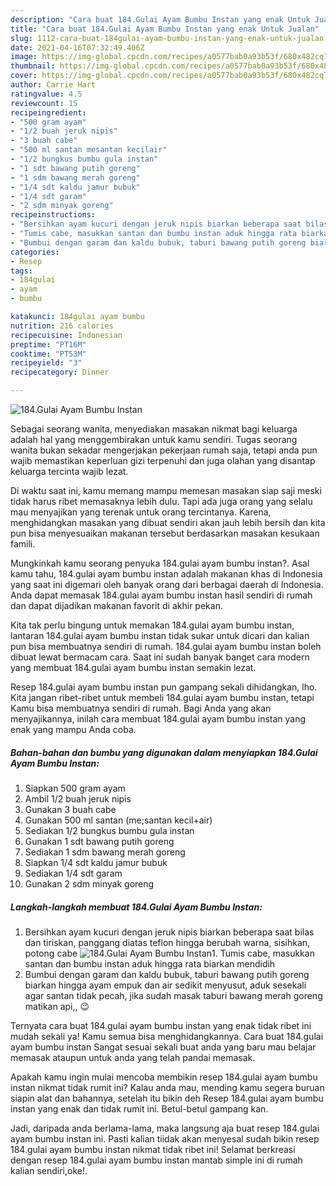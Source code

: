 ```yaml
---
description: "Cara buat 184.Gulai Ayam Bumbu Instan yang enak Untuk Jualan"
title: "Cara buat 184.Gulai Ayam Bumbu Instan yang enak Untuk Jualan"
slug: 1112-cara-buat-184gulai-ayam-bumbu-instan-yang-enak-untuk-jualan
date: 2021-04-16T07:32:49.406Z
image: https://img-global.cpcdn.com/recipes/a0577bab0a93b53f/680x482cq70/184gulai-ayam-bumbu-instan-foto-resep-utama.jpg
thumbnail: https://img-global.cpcdn.com/recipes/a0577bab0a93b53f/680x482cq70/184gulai-ayam-bumbu-instan-foto-resep-utama.jpg
cover: https://img-global.cpcdn.com/recipes/a0577bab0a93b53f/680x482cq70/184gulai-ayam-bumbu-instan-foto-resep-utama.jpg
author: Carrie Hart
ratingvalue: 4.5
reviewcount: 15
recipeingredient:
- "500 gram ayam"
- "1/2 buah jeruk nipis"
- "3 buah cabe"
- "500 ml santan mesantan kecilair"
- "1/2 bungkus bumbu gula instan"
- "1 sdt bawang putih goreng"
- "1 sdm bawang merah goreng"
- "1/4 sdt kaldu jamur bubuk"
- "1/4 sdt garam"
- "2 sdm minyak goreng"
recipeinstructions:
- "Bersihkan ayam kucuri dengan jeruk nipis biarkan beberapa saat bilas dan tiriskan, panggang diatas teflon hingga berubah warna, sisihkan, potong cabe"
- "Tumis cabe, masukkan santan dan bumbu instan aduk hingga rata biarkan mendidih"
- "Bumbui dengan garam dan kaldu bubuk, taburi bawang putih goreng biarkan hingga ayam empuk dan air sedikit menyusut, aduk sesekali agar santan tidak pecah, jika sudah masak taburi bawang merah goreng matikan api,, 😉"
categories:
- Resep
tags:
- 184gulai
- ayam
- bumbu

katakunci: 184gulai ayam bumbu 
nutrition: 216 calories
recipecuisine: Indonesian
preptime: "PT16M"
cooktime: "PT53M"
recipeyield: "3"
recipecategory: Dinner

---
```



![184.Gulai Ayam Bumbu Instan](https://img-global.cpcdn.com/recipes/a0577bab0a93b53f/680x482cq70/184gulai-ayam-bumbu-instan-foto-resep-utama.jpg)

Sebagai seorang wanita, menyediakan masakan nikmat bagi keluarga adalah hal yang menggembirakan untuk kamu sendiri. Tugas seorang  wanita bukan sekadar mengerjakan pekerjaan rumah saja, tetapi anda pun wajib memastikan keperluan gizi terpenuhi dan juga olahan yang disantap keluarga tercinta wajib lezat.

Di waktu  saat ini, kamu memang mampu memesan masakan siap saji meski tidak harus ribet memasaknya lebih dulu. Tapi ada juga orang yang selalu mau menyajikan yang terenak untuk orang tercintanya. Karena, menghidangkan masakan yang dibuat sendiri akan jauh lebih bersih dan kita pun bisa menyesuaikan makanan tersebut berdasarkan masakan kesukaan famili. 



Mungkinkah kamu seorang penyuka 184.gulai ayam bumbu instan?. Asal kamu tahu, 184.gulai ayam bumbu instan adalah makanan khas di Indonesia yang saat ini digemari oleh banyak orang dari berbagai daerah di Indonesia. Anda dapat memasak 184.gulai ayam bumbu instan hasil sendiri di rumah dan dapat dijadikan makanan favorit di akhir pekan.

Kita tak perlu bingung untuk memakan 184.gulai ayam bumbu instan, lantaran 184.gulai ayam bumbu instan tidak sukar untuk dicari dan kalian pun bisa membuatnya sendiri di rumah. 184.gulai ayam bumbu instan boleh dibuat lewat bermacam cara. Saat ini sudah banyak banget cara modern yang membuat 184.gulai ayam bumbu instan semakin lezat.

Resep 184.gulai ayam bumbu instan pun gampang sekali dihidangkan, lho. Kita jangan ribet-ribet untuk membeli 184.gulai ayam bumbu instan, tetapi Kamu bisa membuatnya sendiri di rumah. Bagi Anda yang akan menyajikannya, inilah cara membuat 184.gulai ayam bumbu instan yang enak yang mampu Anda coba.

<!--inarticleads1-->

##### Bahan-bahan dan bumbu yang digunakan dalam menyiapkan 184.Gulai Ayam Bumbu Instan:

1. Siapkan 500 gram ayam
1. Ambil 1/2 buah jeruk nipis
1. Gunakan 3 buah cabe
1. Gunakan 500 ml santan (me;santan kecil+air)
1. Sediakan 1/2 bungkus bumbu gula instan
1. Gunakan 1 sdt bawang putih goreng
1. Sediakan 1 sdm bawang merah goreng
1. Siapkan 1/4 sdt kaldu jamur bubuk
1. Sediakan 1/4 sdt garam
1. Gunakan 2 sdm minyak goreng




<!--inarticleads2-->

##### Langkah-langkah membuat 184.Gulai Ayam Bumbu Instan:

1. Bersihkan ayam kucuri dengan jeruk nipis biarkan beberapa saat bilas dan tiriskan, panggang diatas teflon hingga berubah warna, sisihkan, potong cabe
<img src="https://img-global.cpcdn.com/steps/6118dd04c24e953c/160x128cq70/184gulai-ayam-bumbu-instan-langkah-memasak-1-foto.jpg" alt="184.Gulai Ayam Bumbu Instan">1. Tumis cabe, masukkan santan dan bumbu instan aduk hingga rata biarkan mendidih
1. Bumbui dengan garam dan kaldu bubuk, taburi bawang putih goreng biarkan hingga ayam empuk dan air sedikit menyusut, aduk sesekali agar santan tidak pecah, jika sudah masak taburi bawang merah goreng matikan api,, 😉




Ternyata cara buat 184.gulai ayam bumbu instan yang enak tidak ribet ini mudah sekali ya! Kamu semua bisa menghidangkannya. Cara buat 184.gulai ayam bumbu instan Sangat sesuai sekali buat anda yang baru mau belajar memasak ataupun untuk anda yang telah pandai memasak.

Apakah kamu ingin mulai mencoba membikin resep 184.gulai ayam bumbu instan nikmat tidak rumit ini? Kalau anda mau, mending kamu segera buruan siapin alat dan bahannya, setelah itu bikin deh Resep 184.gulai ayam bumbu instan yang enak dan tidak rumit ini. Betul-betul gampang kan. 

Jadi, daripada anda berlama-lama, maka langsung aja buat resep 184.gulai ayam bumbu instan ini. Pasti kalian tiidak akan menyesal sudah bikin resep 184.gulai ayam bumbu instan nikmat tidak ribet ini! Selamat berkreasi dengan resep 184.gulai ayam bumbu instan mantab simple ini di rumah kalian sendiri,oke!.

